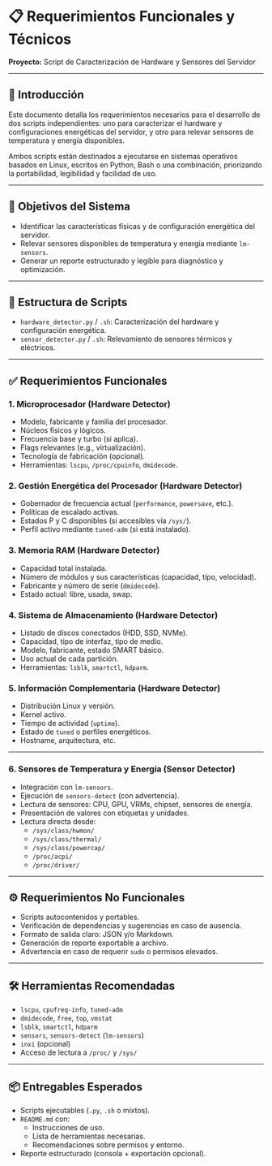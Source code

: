 # 📋 Requerimientos Funcionales y Técnicos  
**Proyecto:** Script de Caracterización de Hardware y Sensores del Servidor

---

## 🧭 Introducción  
Este documento detalla los requerimientos necesarios para el desarrollo de dos scripts independientes: uno para caracterizar el hardware y configuraciones energéticas del servidor, y otro para relevar sensores de temperatura y energía disponibles.  

Ambos scripts están destinados a ejecutarse en sistemas operativos basados en Linux, escritos en Python, Bash o una combinación, priorizando la portabilidad, legibilidad y facilidad de uso.

---

## 🎯 Objetivos del Sistema  
- Identificar las características físicas y de configuración energética del servidor.  
- Relevar sensores disponibles de temperatura y energía mediante `lm-sensors`.  
- Generar un reporte estructurado y legible para diagnóstico y optimización.

---

## 📂 Estructura de Scripts

- `hardware_detector.py` / `.sh`: Caracterización del hardware y configuración energética.  
- `sensor_detector.py` / `.sh`: Relevamiento de sensores térmicos y eléctricos.

---

## ✅ Requerimientos Funcionales

### 1. Microprocesador (Hardware Detector)
- Modelo, fabricante y familia del procesador.  
- Núcleos físicos y lógicos.  
- Frecuencia base y turbo (si aplica).  
- Flags relevantes (e.g., virtualización).  
- Tecnología de fabricación (opcional).  
- Herramientas: `lscpu`, `/proc/cpuinfo`, `dmidecode`.

### 2. Gestión Energética del Procesador (Hardware Detector)
- Gobernador de frecuencia actual (`performance`, `powersave`, etc.).  
- Políticas de escalado activas.  
- Estados P y C disponibles (si accesibles vía `/sys/`).  
- Perfil activo mediante `tuned-adm` (si está instalado).

### 3. Memoria RAM (Hardware Detector)
- Capacidad total instalada.  
- Número de módulos y sus características (capacidad, tipo, velocidad).  
- Fabricante y número de serie (`dmidecode`).  
- Estado actual: libre, usada, swap.

### 4. Sistema de Almacenamiento (Hardware Detector)
- Listado de discos conectados (HDD, SSD, NVMe).  
- Capacidad, tipo de interfaz, tipo de medio.  
- Modelo, fabricante, estado SMART básico.  
- Uso actual de cada partición.  
- Herramientas: `lsblk`, `smartctl`, `hdparm`.

### 5. Información Complementaria (Hardware Detector)
- Distribución Linux y versión.  
- Kernel activo.  
- Tiempo de actividad (`uptime`).  
- Estado de `tuned` o perfiles energéticos.  
- Hostname, arquitectura, etc.

---

### 6. Sensores de Temperatura y Energía (Sensor Detector)
- Integración con `lm-sensors`.  
- Ejecución de `sensors-detect` (con advertencia).  
- Lectura de sensores: CPU, GPU, VRMs, chipset, sensores de energía.  
- Presentación de valores con etiquetas y unidades.  
- Lectura directa desde:  
  - `/sys/class/hwmon/`  
  - `/sys/class/thermal/`  
  - `/sys/class/powercap/`  
  - `/proc/acpi/`  
  - `/proc/driver/`

---

## ⚙️ Requerimientos No Funcionales
- Scripts autocontenidos y portables.  
- Verificación de dependencias y sugerencias en caso de ausencia.  
- Formato de salida claro: JSON y/o Markdown.  
- Generación de reporte exportable a archivo.  
- Advertencia en caso de requerir `sudo` o permisos elevados.

---

## 🛠️ Herramientas Recomendadas  
- `lscpu`, `cpufreq-info`, `tuned-adm`  
- `dmidecode`, `free`, `top`, `vmstat`  
- `lsblk`, `smartctl`, `hdparm`  
- `sensors`, `sensors-detect` (`lm-sensors`)  
- `inxi` (opcional)  
- Acceso de lectura a `/proc/` y `/sys/`

---

## 📦 Entregables Esperados  
- Scripts ejecutables (`.py`, `.sh` o mixtos).  
- `README.md` con:  
  - Instrucciones de uso.  
  - Lista de herramientas necesarias.  
  - Recomendaciones sobre permisos y entorno.  
- Reporte estructurado (consola + exportación opcional).
